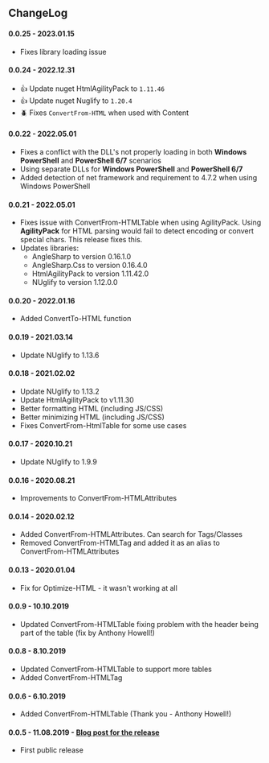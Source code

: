 ﻿## ChangeLog

#### 0.0.25 - 2023.01.15
- Fixes library loading issue

#### 0.0.24 - 2022.12.31
- 👍 Update nuget HtmlAgilityPack to `1.11.46`
- 👍 Update nuget Nuglify to `1.20.4`
- 🪲 Fixes `ConvertFrom-HTML` when used with Content

#### 0.0.22 - 2022.05.01
  - Fixes a conflict with the DLL's not properly loading in both **Windows PowerShell** and **PowerShell 6/7** scenarios
  - Using separate DLLs for **Windows PowerShell** and **PowerShell 6/7**
  - Added detection of net framework and requirement to 4.7.2 when using Windows PowerShell

#### 0.0.21 - 2022.05.01
  - Fixes issue with ConvertFrom-HTMLTable when using AgilityPack. Using **AgilityPack** for HTML parsing would fail to detect encoding or convert special chars. This release fixes this.
  - Updates libraries:
    - AngleSharp to version 0.16.1.0
    - AngleSharp.Css to version 0.16.4.0
    - HtmlAgilityPack to version 1.11.42.0
    - NUglify to version 1.12.0.0

#### 0.0.20 - 2022.01.16
  - Added ConvertTo-HTML function

#### 0.0.19 - 2021.03.14
  - Update NUglify to 1.13.6
#### 0.0.18 - 2021.02.02
  - Update NUglify to 1.13.2
  - Update HtmlAgilityPack to v1.11.30
  - Better formatting HTML (including JS/CSS)
  - Better minimizing HTML (including JS/CSS)
  - Fixes ConvertFrom-HtmlTable for some use cases
#### 0.0.17 - 2020.10.21
  - Update NUglify to 1.9.9
#### 0.0.16 - 2020.08.21
  - Improvements to ConvertFrom-HTMLAttributes
#### 0.0.14 - 2020.02.12
  - Added ConvertFrom-HTMLAttributes. Can search for Tags/Classes
  - Removed ConvertFrom-HTMLTag and added it as an alias to ConvertFrom-HTMLAttributes
#### 0.0.13 - 2020.01.04
  - Fix for Optimize-HTML - it wasn't working at all
#### 0.0.9 - 10.10.2019
  - Updated ConvertFrom-HTMLTable fixing problem with the header being part of the table (fix by Anthony Howell!)
#### 0.0.8 - 8.10.2019
  - Updated ConvertFrom-HTMLTable to support more tables
  - Added ConvertFrom-HTMLTag
#### 0.0.6 - 6.10.2019
  - Added ConvertFrom-HTMLTable (Thank you - Anthony Howell!)
#### 0.0.5 - 11.08.2019 - [Blog post for the release](https://evotec.xyz/formatting-and-minifying-resources-html-css-javascript-with-powershell/)
  - First public release